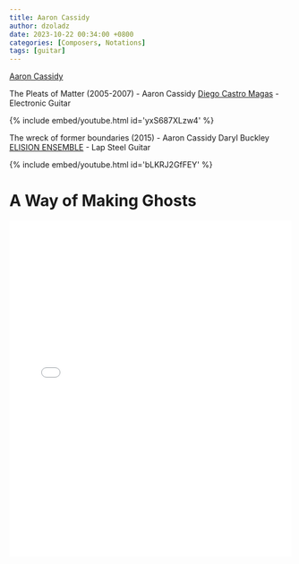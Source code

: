 ```yaml
---
title: Aaron Cassidy
author: dzoladz
date: 2023-10-22 00:34:00 +0800
categories: [Composers, Notations]
tags: [guitar]
---
```


[Aaron Cassidy](https://aaroncassidy.com/)

The Pleats of Matter (2005-2007) - Aaron Cassidy
[Diego Castro Magas](https://www.diegocastromagas.com/) - Electronic Guitar 

{% include embed/youtube.html id='yxS687XLzw4' %}

The wreck of former boundaries (2015) - Aaron Cassidy
Daryl Buckley [ELISION ENSEMBLE](https://www.elision.org.au/) - Lap Steel Guitar

{% include embed/youtube.html id='bLKRJ2GfFEY' %}

# A Way of Making Ghosts

<embed src="/assets/pdf/cassidy-booklet-2022-11-29.pdf" type="application/pdf" width="100%" height="600px" />
